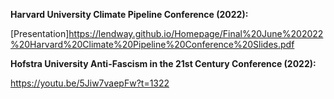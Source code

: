 **Harvard University Climate Pipeline Conference (2022):** 

[Presentation]https://lendway.github.io/Homepage/Final%20June%202022%20Harvard%20Climate%20Pipeline%20Conference%20Slides.pdf

**Hofstra University Anti-Fascism in the 21st Century Conference (2022):** 

https://youtu.be/5Jiw7vaepFw?t=1322

